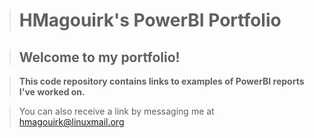 ># HMagouirk's PowerBI Portfolio   

 >##  Welcome to my portfolio! 
 
>**This code repository contains links to examples of PowerBI reports I've worked on.**

>You can also receive a link by messaging me at hmagouirk@linuxmail.org
                          
